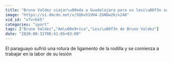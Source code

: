 ```yaml
---
title: "Bruno Valdez viajar\u00eda a Guadalajara para su lesi\u00f3n ser analizado por el Dr. Ortega"
image: "https://s1.dmcdn.net/v/SQ6v51VH4-ZGNOw2K/x240"
vid_id: "x7vrbk5"
categories: "sport"
tags: ["Bruno Valdez","Am\u00e9rica","Lesi\u00f3n de Bruno Valdez"]
date: "2020-08-31T08:41:05+03:00"
---
```

El paraguayo sufrió una rotura de ligamento de la rodilla y se comienza a trabajar en la labor de su lesión
